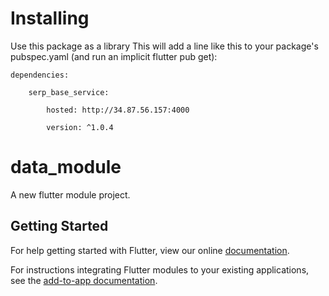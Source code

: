 # Installing

Use this package as a library This will add a line like this to your package's pubspec.yaml (and run an implicit flutter pub get):  

    dependencies: 

        serp_base_service: 

            hosted: http://34.87.56.157:4000 

            version: ^1.0.4
# data_module

A new flutter module project.

## Getting Started

For help getting started with Flutter, view our online
[documentation](https://flutter.dev/).

For instructions integrating Flutter modules to your existing applications,
see the [add-to-app documentation](https://flutter.dev/docs/development/add-to-app).
